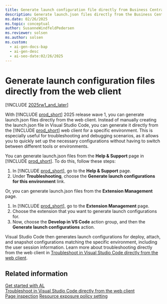 ```yaml
---
title: Generate launch configuration file directly from Business Central
description: Generate launch.json files directly from the Business Central web client for easy troubleshooting and debugging in specific environments.
ms.date: 02/26/2025
ms.topic: conceptual
author: SusanneWindfeldPedersen
ms.reviewer: solsen
ms.author: solsen
ms.custom:
  - ai-gen-docs-bap
  - ai-gen-desc
  - ai-seo-date:02/26/2025
---
```


# Generate launch configuration files directly from the web client

[!INCLUDE [2025rw1_and_later](includes/2025rw1_and_later.md)]

With [!INCLUDE [prod_short](includes/prod_short.md)] 2025 release wave 1, you can generate launch.json files directly from the web client. Instead of manually creating the launch.json file in Visual Studio Code, you can generate it directly from the [!INCLUDE [prod_short](includes/prod_short.md)] web client for a specific environment. This is especially useful for troubleshooting and debugging scenarios, as it allows you to quickly set up the necessary configurations without having to switch between different tools or environments.

You can generate launch.json files from the **Help & Support** page in [!INCLUDE [prod_short](includes/prod_short.md)]. To do this, follow these steps:

1. In [!INCLUDE [prod_short](includes/prod_short.md)], go to the **Help & Support** page.
1. Under **Troubleshooting**, choose the **Generate launch configurations for this environment** link.

Or, you can generate launch.json files from the **Extension Management** page. 

1. In [!INCLUDE [prod_short](includes/prod_short.md)], go to the **Extension Management** page.
1. Choose the extension that you want to generate launch configurations for.
1. Now, choose the **Develop in VS Code** action group, and then the **Generate launch configurations** action.

Visual Studio Code then generates launch configurations for deploy, attach, and snapshot configurations matching the specific environment, including the user session information. Learn more about troubleshooting directly from the web client in [Troubleshoot in Visual Studio Code directly from the web client](devenv-troubleshoot-vscode-webclient.md).

## Related information

[Get started with AL](devenv-get-started.md)  
[Troubleshoot in Visual Studio Code directly from the web client](devenv-troubleshoot-vscode-webclient.md)  
[Page inspection](devenv-inspecting-pages.md)
[Resource exposure policy setting](devenv-security-settings-and-ip-protection.md)